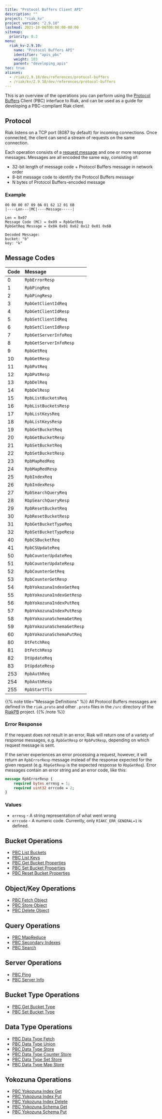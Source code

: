 ```yaml
---
title: "Protocol Buffers Client API"
description: ""
project: "riak_kv"
project_version: "2.9.10"
lastmod: 2021-10-06T00:00:00-00:00
sitemap:
  priority: 0.3
menu:
  riak_kv-2.9.10:
    name: "Protocol Buffers API"
    identifier: "apis_pbc"
    weight: 103
    parent: "developing_apis"
toc: true
aliases:
  - /riak/2.9.10/dev/references/protocol-buffers
  - /riak/kv/2.9.10/dev/references/protocol-buffers
---
```


This is an overview of the operations you can perform using the
[Protocol Buffers](https://code.google.com/p/protobuf/) Client (PBC)
interface to Riak, and can be used as a guide for developing a
PBC-compliant Riak client.

## Protocol

Riak listens on a TCP port (8087 by default) for incoming connections.
Once connected, the client can send a stream of requests on the same
connection.

Each operation consists of a [request message](https://developers.google.com/protocol-buffers/docs/encoding) and one or more response messages. Messages are all encoded the same way, consisting of:

* 32-bit length of message code + Protocol Buffers message in network
  order
* 8-bit message code to identify the Protocol Buffers message
* N bytes of Protocol Buffers-encoded message

### Example

```
00 00 00 07 09 0A 01 62 12 01 6B
|----Len---|MC|----Message-----|

Len = 0x07
Message Code (MC) = 0x09 = RpbGetReq
RpbGetReq Message = 0x0A 0x01 0x62 0x12 0x01 0x6B

Decoded Message:
bucket: "b"
key: "k"
```

## Message Codes

Code | Message |
:----|:--------|
0 | `RpbErrorResp` |
1 | `RpbPingReq` |
2 | `RpbPingResp` |
3 | `RpbGetClientIdReq` |
4 | `RpbGetClientIdResp` |
5 | `RpbSetClientIdReq` |
6 | `RpbSetClientIdResp` |
7 | `RpbGetServerInfoReq` |
8 | `RpbGetServerInfoResp` |
9 | `RpbGetReq` |
10 | `RpbGetResp` |
11 | `RpbPutReq` |
12 | `RpbPutResp` |
13 | `RpbDelReq` |
14 | `RpbDelResp` |
15 | `RpbListBucketsReq` |
16 | `RpbListBucketsResp` |
17 | `RpbListKeysReq` |
18 | `RpbListKeysResp` |
19 | `RpbGetBucketReq` |
20 | `RpbGetBucketResp` |
21 | `RpbSetBucketReq` |
22 | `RpbSetBucketResp` |
23 | `RpbMapRedReq` |
24 | `RpbMapRedResp` |
25 | `RpbIndexReq` |
26 | `RpbIndexResp` |
27 | `RpbSearchQueryReq` |
28 | `RbpSearchQueryResp` |
29 | `RpbResetBucketReq` |
30 | `RpbResetBucketResp` |
31 | `RpbGetBucketTypeReq` |
32 | `RpbSetBucketTypeResp` |
40 | `RpbCSBucketReq` |
41 | `RpbCSUpdateReq` |
50 | `RpbCounterUpdateReq` |
51 | `RpbCounterUpdateResp` |
52 | `RpbCounterGetReq` |
53 | `RpbCounterGetResp` |
54 | `RpbYokozunaIndexGetReq` |
55 | `RpbYokozunaIndexGetResp` |
56 | `RpbYokozunaIndexPutReq` |
57 | `RpbYokozunaIndexPutResp` |
58 | `RpbYokozunaSchemaGetReq` |
59 | `RpbYokozunaSchemaGetResp` |
60 | `RpbYokozunaSchemaPutReq` |
80 | `DtFetchReq` |
81 | `DtFetchResp` |
82 | `DtUpdateReq` |
83 | `DtUpdateResp` |
253 | `RpbAuthReq` |
254 | `RpbAuthResp` |
255 | `RpbStartTls` |

{{% note title="Message Definitions" %}}
All Protocol Buffers messages are defined in the `riak.proto` and other
`.proto` files in the `/src` directory of the
<a href="https://github.com/basho/riak_pb">RiakPB</a> project.
{{% /note %}}

### Error Response

If the request does not result in an error, Riak will return one of a
variety of response messages, e.g. `RpbGetResp` or `RpbPutResp`,
depending on which request message is sent.

If the server experiences an error processing a request, however, it
will return an `RpbErrorResp` message instead of the response expected
for the given request (e.g. `RbpGetResp` is the expected response to
`RbpGetReq`). Error messages contain an error string and an error code,
like this:

```protobuf
message RpbErrorResp {
    required bytes errmsg = 1;
    required uint32 errcode = 2;
}
```

### Values

* `errmsg` - A string representation of what went wrong
* `errcode` - A numeric code. Currently, only `RIAKC_ERR_GENERAL=1`
  is defined.

## Bucket Operations

* [PBC List Buckets]({{<baseurl>}}riak/kv/2.9.10/developing/api/protocol-buffers/list-buckets)
* [PBC List Keys]({{<baseurl>}}riak/kv/2.9.10/developing/api/protocol-buffers/list-keys)
* [PBC Get Bucket Properties]({{<baseurl>}}riak/kv/2.9.10/developing/api/protocol-buffers/get-bucket-props)
* [PBC Set Bucket Properties]({{<baseurl>}}riak/kv/2.9.10/developing/api/protocol-buffers/set-bucket-props)
* [PBC Reset Bucket Properties]({{<baseurl>}}riak/kv/2.9.10/developing/api/protocol-buffers/reset-bucket-props)

## Object/Key Operations

* [PBC Fetch Object]({{<baseurl>}}riak/kv/2.9.10/developing/api/protocol-buffers/fetch-object)
* [PBC Store Object]({{<baseurl>}}riak/kv/2.9.10/developing/api/protocol-buffers/store-object)
* [PBC Delete Object]({{<baseurl>}}riak/kv/2.9.10/developing/api/protocol-buffers/delete-object)

## Query Operations

* [PBC MapReduce]({{<baseurl>}}riak/kv/2.9.10/developing/api/protocol-buffers/mapreduce)
* [PBC Secondary Indexes]({{<baseurl>}}riak/kv/2.9.10/developing/api/protocol-buffers/secondary-indexes)
* [PBC Search]({{<baseurl>}}riak/kv/2.9.10/developing/api/protocol-buffers/search)

## Server Operations

* [PBC Ping]({{<baseurl>}}riak/kv/2.9.10/developing/api/protocol-buffers/ping)
* [PBC Server Info]({{<baseurl>}}riak/kv/2.9.10/developing/api/protocol-buffers/server-info)

## Bucket Type Operations

* [PBC Get Bucket Type]({{<baseurl>}}riak/kv/2.9.10/developing/api/protocol-buffers/get-bucket-type)
* [PBC Set Bucket Type]({{<baseurl>}}riak/kv/2.9.10/developing/api/protocol-buffers/set-bucket-type)

## Data Type Operations

* [PBC Data Type Fetch]({{<baseurl>}}riak/kv/2.9.10/developing/api/protocol-buffers/dt-fetch)
* [PBC Data Type Union]({{<baseurl>}}riak/kv/2.9.10/developing/api/protocol-buffers/dt-union)
* [PBC Data Type Store]({{<baseurl>}}riak/kv/2.9.10/developing/api/protocol-buffers/dt-store)
* [PBC Data Type Counter Store]({{<baseurl>}}riak/kv/2.9.10/developing/api/protocol-buffers/dt-counter-store)
* [PBC Data Type Set Store]({{<baseurl>}}riak/kv/2.9.10/developing/api/protocol-buffers/dt-set-store)
* [PBC Data Type Map Store]({{<baseurl>}}riak/kv/2.9.10/developing/api/protocol-buffers/dt-map-store)

## Yokozuna Operations

* [PBC Yokozuna Index Get]({{<baseurl>}}riak/kv/2.9.10/developing/api/protocol-buffers/yz-index-get)
* [PBC Yokozuna Index Put]({{<baseurl>}}riak/kv/2.9.10/developing/api/protocol-buffers/yz-index-put)
* [PBC Yokozuna Index Delete]({{<baseurl>}}riak/kv/2.9.10/developing/api/protocol-buffers/yz-index-delete)
* [PBC Yokozuna Schema Get]({{<baseurl>}}riak/kv/2.9.10/developing/api/protocol-buffers/yz-schema-get)
* [PBC Yokozuna Schema Put]({{<baseurl>}}riak/kv/2.9.10/developing/api/protocol-buffers/yz-schema-put)

